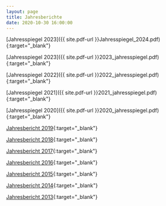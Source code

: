 ```yaml
---
layout: page
title: Jahresberichte
date: 2020-10-30 16:00:00
---
```


[Jahresspiegel 2023]({{ site.pdf-url }}Jahresspiegel_2024.pdf){:target="_blank"}

[Jahresspiegel 2023]({{ site.pdf-url }}2023_jahresspiegel.pdf){:target="_blank"}

[Jahresspiegel 2022]({{ site.pdf-url }}2022_jahresspiegel.pdf){:target="_blank"}

[Jahresspiegel 2021]({{ site.pdf-url }}2021_jahresspiegel.pdf){:target="_blank"}

[Jahresspiegel 2020]({{ site.pdf-url }}2020_jahresspiegel.pdf){:target="_blank"}

[Jahresbericht
2019](https://drive.google.com/file/d/1Xvp9h3ffemBw82-j6Oi4i1HKSy2vIkJM/view?usp=sharing){:target="_blank"}

[Jahresbericht
2018](https://drive.google.com/file/d/1n-aKOLx_S_4jebNIeEvt7sto6cNdRGUk/view?usp=sharing){:target="_blank"}

[Jahresbericht
2017](https://drive.google.com/file/d/1_5q0_BS_XH_DOFI3PDY5vteimlHHOX0m/view?usp=sharing){:target="_blank"}

[Jahresbericht
2016](https://drive.google.com/file/d/1IxjJmi3YTrLkKbdQqCETUy5kmXtho4G_/view?usp=sharing){:target="_blank"}

[Jahresbericht
2015](https://drive.google.com/file/d/1CpMdnu5mJBF1Dq-vyLF4exaQXzpZHOGl/view?usp=sharing){:target="_blank"}

[Jahresbericht
2014](https://drive.google.com/file/d/1OnaKz87Sq6pPWSVo9mtFMYkPT_VM3o3a/view?usp=sharing){:target="_blank"}

[Jahresbericht
2013](https://drive.google.com/file/d/1gquuwBREkkZfHbXdtyUY9q1F2y9cGPir/view?usp=sharing){:target="_blank"}
